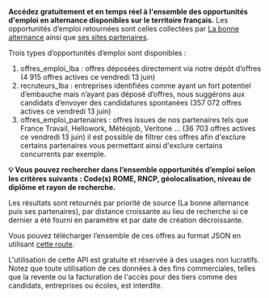 **Accédez gratuitement et en temps réel à l'ensemble des opportunités d'emploi en alternance disponibles sur le territoire français.** Les opportunités d’emploi retournées sont celles collectées par [La bonne alternance](https://labonnealternance.apprentissage.beta.gouv.fr/) ainsi que [ses sites partenaires](https://mission-apprentissage.notion.site/Liste-des-partenaires-de-La-bonne-alternance-3e9aadb0170e41339bac486399ec4ac1?pvs=74).

Trois types d’opportunités d’emploi sont disponibles :

1. offres_emploi_lba : offres déposées directement via notre dépôt d’offres (4 915 offres actives ce vendredi 13 juin)
2. recruteurs_lba : entreprises identifiées comme ayant un fort potentiel d’embauche mais n’ayant pas déposé d’offres, nous suggérons aux candidats d’envoyer des candidatures spontanées (357 072 offres actives ce vendredi 13 juin)
3. offres_emploi_partenaires : offres issues de nos partenaires tels que France Travail, Hellowork, Météojob, Veritone ... (36 703 offres actives ce vendredi 13 juin) il est possible de filtrer ces offres afin d'exclure certains partenaires vous permettant ainsi d'exclure certains concurrents par exemple.

**💡 Vous pouvez rechercher dans l’ensemble opportunités d’emploi selon les critères suivants : Code(s) ROME, RNCP, géolocalisation, niveau de diplôme et rayon de recherche.**

Les résultats sont retournés par priorité de source (La bonne alternance puis ses partenaires), par distance croissante au lieu de recherche si ce dernier a été fourni en paramètre et par date de création décroissante.

Vous pouvez télécharger l’ensemble de ces offres au format JSON en utilisant [cette route](/fr/documentation-technique#tag/Offre-Emploi/operation/jobsExport).

L'utilisation de cette API est gratuite et réservée à des usages non lucratifs. Notez que toute utilisation de ces données à des fins commerciales, telles que la revente ou la facturation de l'accès pour des tiers comme des candidats, entreprises ou écoles, est interdite.
